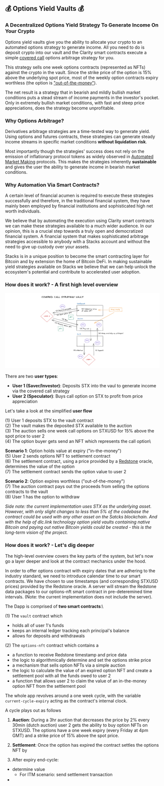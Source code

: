 ## :moneybag: Options Yield Vaults :moneybag:
### A Decentralized Options Yield Strategy To Generate Income On Your Crypto 

Options yield vaults give you the ability to allocate your crypto to an automated options strategy to generate income. 
All you need to do is deposit crypto into our vault and the Clarity smart contracts execute a simple [covered call](https://www.investopedia.com/terms/c/coveredcall.asp) 
options arbitrage strategy for you.

This strategy sells one week options contracts (represented as NFTs) against the crypto in the vault. Since the strike price of the 
option is 15% above the underlying spot price, most of the weekly option contracts expiry worthless (the option is ["out-of-the-money"](https://www.thestreet.com/dictionary/o/out-of-the-money)).

The net result is a strategy that in bearish and mildly bullish market conditions puts a stead stream of income payments in
the investor's pocket. Only in extremely bullish market conditions, with fast and steep price appreciations, does the strategy become unprofitable.

### Why Options Arbitrage?

Derivatives arbitrage strategies are a time-tested way to generate yield. Using options and futures contracts, these strategies can generate steady income
streams in specific market conditions **without liquidation risk**.

Most importantly though the strategies' success does not rely on the emission of inflationary protocol tokens as widely observed in [Automated Market Making](https://www.gemini.com/cryptopedia/amm-what-are-automated-market-makers) protocols.
This makes the strategies inherently **sustainable** and gives the user the ability to generate income in bearish market conditions.

### Why Automation Via Smart Contracts?

A certain level of financial acumen is required to execute these strategies successfully and therefore, in the traditional financial system, they have mainly been employed by financial institutions and sophisticated high net worth individuals.

We believe that by automating the execution using Clarity smart contracts we can make these strategies available to a much wider audience. In our opinion, this is a crucial step towards a truly open and democratized financial system. A financial system that makes sophisticated arbitrage strategies accessible to anybody with a Stacks account and without the need to give up custody over your assets.

Stacks is in a unique position to become the smart contracting layer for Bitcoin and by extension the home of Bitcoin DeFi. In making sustainable yield strategies available on Stacks we believe that we can help unlock the ecosystem's potential and contribute to accelerated user adoption.

### How does it work? - A first high level overview

![App Overview](https://github.com/options-vault/options-vault/blob/dev/options-vault-overview-wide.png)

There are two **user types**:

- **User 1 (Saver/Investor)**: Deposits STX into the vaul to generate income via the covered call strategy
- **User 2 (Speculator)**: Buys call option on STX to profit from price appreciation

Let's take a look at the simplified **user flow**

(1) User 1 deposits STX to the vault contract\
(2) The vault makes the deposited STX available to the auction\
(3) The auction sells one week call options on STXUSD for 15% above the spot price to user 2\
(4) The option buyer gets send an NFT which represents the call option\

**Scenario 1**: Option holds value at expiry ("in-the-money")\
(5) User 2 sends options NFT to settlement contract\
(6) The settlement contract, using a price provided by a [Redstone](https://www.redstone.finance) oracle, determines the value of the option\
(7) The settlement contract sends the option value to user 2

**Scenario 2**: Option expires worthless ("out-of-the-money")\
(7) The auction contract pays out the proceeds from selling the options contracts to the vault\
(8) User 1 has the option to withdraw 

_Side note: the current implementation uses STX as the underlying asset. However, with only slight changes to less than 5% of the codebase the contract could be used with any other asset on the Satcks blockchain. And with the help of dlc.link technology option yield vaults containing native Bitcoin and paying out native Bitcoin yields could be created - this is the long-term vision of the project._

### How does it work? - Let's dig deeper

The high-level overview covers the key parts of the system, but let's now go a layer deeper and look at the contract mechanics under the hood.

In order to offer options contract with expiry dates that are adhering to the industry standard, we need to introduce calendar time to our smart contracts. We have chosen to use timestamps (and corresponding STXUSD prices) provided by the Redstone oracle. A server will stream the Redstone data packages to our options-nft smart contract in pre-deteremined time intervals. (Note: the current implementation does not include the server).

The Dapp is comprised of **two smart contracts**:\

(1) The `vault` contract which
  - holds all of user 1's funds
  - keeps an internal ledger tracking each principal's balance 
  - allows for deposits and withdrawals 

(2) The `options-nft` contract which contains a
  - a function to receive Redstone timestamp and price data
  - the logic to algorithmically determine and set the options strike price
  - a mechanism that sells option NFTs via a simple auction 
  - the logic to calculate the value of an expired option NFT and create a settlement pool with all the funds owed to user 2
  - a function that allows user 2 to claim the value of an in-the-money option NFT from the settlement pool
 
The whole app revolves around a one week cycle, with the variable `current-cycle-expiry` acting as the contract's internal clock. 

A cycle plays out as follows

1. **Auction**: During a 3hr auction that decreases the price by 2% every 30min (dutch auction) user 2 gets the ability to buy option NFTs on STXUSD. The options have a one week expiry (every Friday at 4pm GMT) and a strike price of 15% above the spot price. 

2. **Settlement**: Once the option has expired the contract settles the options NFT by 

3.  After expiry end-cycle:
- determine value
  - For ITM scenario: send settlement transaction
- 








